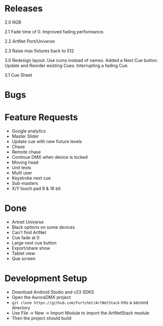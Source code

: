 # Releases #

2.0 RGB

2.1 Fade time of 0. Improved fading performance.

2.2 ArtNet Port/Universe

2.3 Raise max fixtures back to 512

3.0 Redesign layout. Use icons instead of names. Added a Next Cue button. Update and Reorder existing Cues. Interrupting a fading Cue.

3.1 Cue Sheet

# Bugs #


# Feature Requests #

* Google analytics 
* Master Slider
* Update cue with new fixture levels
* Chase
* Remote chase
* Continue DMX when device is locked
* Moving head
* Unit tests
* Multi user
* Keystroke next cue
* Sub-masters
* X/Y touch pad 8 & 16 bit

# Done #
* Artnet Universe
* Black options on some devices
* Can't find ArtNet
* Cue fade at 0
* Large next cue button
* Export/share show
* Tablet view
* Que screen

# Development Setup #

* Download Android Studio and v23 SDKS
* Open the AuroraDMX project
* `git clone https://github.com/Furtchet/ArtNetStack` into a second directory
* Use File -> New -> Import Module to import the ArtNetStack module
* Then the project should build